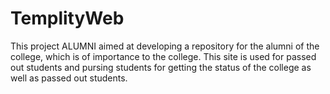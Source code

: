 # TemplityWeb
This project ALUMNI aimed at developing a repository for the alumni of the college, which is of importance to the college. This site is used for passed out students and pursing students for getting the status of the college as well as passed out students.
